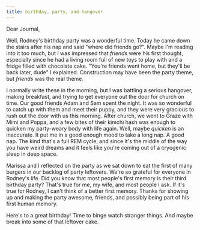 ```yaml
---
title: birthday, party, and hangover
---
```


Dear Journal,

Well, Rodney's birthday party was a wonderful time. Today he came down
the stairs after his nap and said "where did friends go?". Maybe I'm
reading into it too much, but I was impressed that *friends* were his
first thought, especially since he had a living room full of new toys to
play with and a fridge filled with chocolate cake. "You're friends went
home, but they'll be back later, dude" I explained. Construction may
have been the party theme, but *friends* was the real theme.

I normally write these in the morning, but I was battling a serious
hangover, making breakfast, and trying to get everyone out the door for
church on time. Our good friends Adam and Sam spent the night. It was so
wonderful to catch up with them and meet their puppy, and they were very
gracious to rush out the door with us this morning. After church, we
went to Graze with Mimi and Poppa, and a few bites of their kimchi hash
was enough to quicken my party-weary body with life again. Well, maybe
*quicken* is an inaccurate. It put me in a good enough mood to take a
long nap. A good nap. The kind that's a full REM cycle, and since it's
the middle of the way you have weird dreams and it feels like you're
coming out of a cryogenic sleep in deep space.

Marissa and I reflected on the party as we sat down to eat the first of
many burgers in our backlog of party leftovers. We're so grateful for
everyone in Rodney's life. Did you know that most people's first memory
is their third birthday party? That's true for me, my wife, and most
people I ask. If it's true for Rodney, I can't think of a better first
memory. Thanks for showing up and making the party awesome, friends, and
possibly being part of his first human memory.

Here's to a great birthday! Time to binge watch stranger things. And
maybe break into some of that leftover cake.

